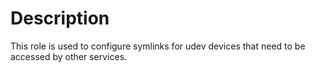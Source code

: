 # Description

This role is used to configure symlinks for udev devices that need to be accessed by other services.
